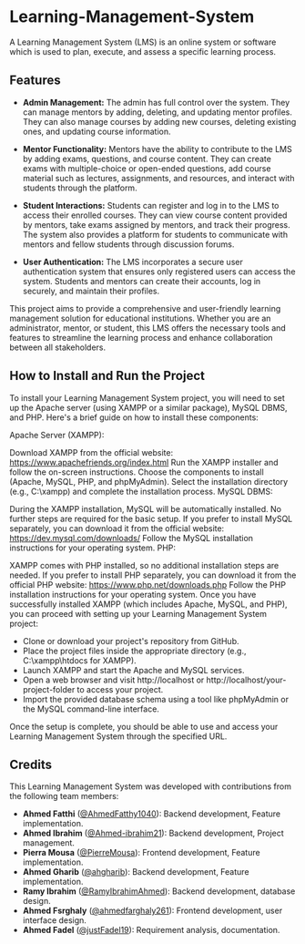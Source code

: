 # Learning-Management-System
A Learning Management System (LMS) is an online system or software which is used to plan, execute, and assess a specific learning process.

## Features

- **Admin Management:** The admin has full control over the system. They can manage mentors by adding, deleting, and updating mentor profiles. They can also manage courses by adding new courses, deleting existing ones, and updating course information.

- **Mentor Functionality:** Mentors have the ability to contribute to the LMS by adding exams, questions, and course content. They can create exams with multiple-choice or open-ended questions, add course material such as lectures, assignments, and resources, and interact with students through the platform.

- **Student Interactions:** Students can register and log in to the LMS to access their enrolled courses. They can view course content provided by mentors, take exams assigned by mentors, and track their progress. The system also provides a platform for students to communicate with mentors and fellow students through discussion forums.

- **User Authentication:** The LMS incorporates a secure user authentication system that ensures only registered users can access the system. Students and mentors can create their accounts, log in securely, and maintain their profiles.

This project aims to provide a comprehensive and user-friendly learning management solution for educational institutions. Whether you are an administrator, mentor, or student, this LMS offers the necessary tools and features to streamline the learning process and enhance collaboration between all stakeholders.

## How to Install and Run the Project

To install your Learning Management System project, you will need to set up the Apache server (using XAMPP or a similar package), MySQL DBMS, and PHP. Here's a brief guide on how to install these components:

Apache Server (XAMPP):

Download XAMPP from the official website: https://www.apachefriends.org/index.html
Run the XAMPP installer and follow the on-screen instructions.
Choose the components to install (Apache, MySQL, PHP, and phpMyAdmin).
Select the installation directory (e.g., C:\xampp) and complete the installation process.
MySQL DBMS:

During the XAMPP installation, MySQL will be automatically installed. No further steps are required for the basic setup.
If you prefer to install MySQL separately, you can download it from the official website: https://dev.mysql.com/downloads/
Follow the MySQL installation instructions for your operating system.
PHP:

XAMPP comes with PHP installed, so no additional installation steps are needed.
If you prefer to install PHP separately, you can download it from the official PHP website: https://www.php.net/downloads.php
Follow the PHP installation instructions for your operating system.
Once you have successfully installed XAMPP (which includes Apache, MySQL, and PHP), you can proceed with setting up your Learning Management System project:

-  Clone or download your project's repository from GitHub.
-  Place the project files inside the appropriate directory (e.g., C:\xampp\htdocs for XAMPP).
-  Launch XAMPP and start the Apache and MySQL services.
-  Open a web browser and visit http://localhost or http://localhost/your-project-folder to access your project.
-  Import the provided database schema using a tool like phpMyAdmin or the MySQL command-line interface.
  
Once the setup is complete, you should be able to use and access your Learning Management System through the specified URL.

## Credits

This Learning Management System was developed with contributions from the following team members:

- **Ahmed Fatthi** ([@AhmedFatthy1040](https://github.com/AhmedFatthy1040)): Backend development, Feature implementation.
- **Ahmed Ibrahim** ([@Ahmed-ibrahim21](https://github.com/Ahmed-ibrahim21)): Backend development, Project management.
- **Pierra Mousa** ([@PierreMousa](https://github.com/PierreMousa)): Frontend development, Feature implementation.
- **Ahmed Gharib** ([@ahgharib](https://github.com/ahgharib)): Backend development, Feature implementation.
- **Ramy Ibrahim** ([@RamyIbrahimAhmed](https://github.com/RamyIbrahimAhmed)): Backend development, database design.
- **Ahmed Fsrghaly** ([@ahmedfarghaly261](https://github.com/ahmedfarghaly261)): Frontend development, user interface design.
- **Ahmed Fadel** ([@justFadel19](https://github.com/justFadel19)): Requirement analysis, documentation.

